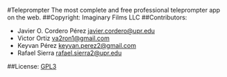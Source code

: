 #Teleprompter
The most complete and free professional teleprompter app on the web.
##Copyright: Imaginary Films LLC
##Contributors:
*  Javier O. Cordero Pérez <javier.cordero@upr.edu>
*  Victor Ortiz <va2ron1@gmail.com>
*  Keyvan Pérez <keyvan.perez2@gmail.com>
*  Rafael Sierra <rafael.sierra2@upr.edu> 

##License: [GPL3](https://github.com/javiercordero/Teleprompter/blob/master/LICENSE)
